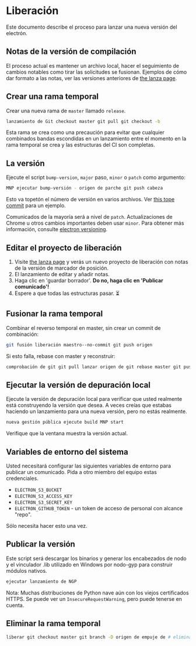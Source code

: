 # Liberación

Este documento describe el proceso para lanzar una nueva versión del electrón.

## Notas de la versión de compilación

El proceso actual es mantener un archivo local, hacer el seguimiento de cambios notables como tirar las solicitudes se fusionan. Ejemplos de cómo dar formato a las notas, ver las versiones anteriores de [the lanza page](https://github.com/electron/electron/releases).

## Crear una rama temporal

Crear una nueva rama de `master` llamado `release`.

```sh
lanzamiento de Git checkout master git pull git checkout -b
```

Esta rama se crea como una precaución para evitar que cualquier combinados bandas escondidas en un lanzamiento entre el momento en la rama temporal se crea y las estructuras del CI son completas.

## La versión

Ejecute el script `bump-version`, `major` paso, `minor` o `patch` como argumento:

```sh
MNP ejecutar bump-versión - origen de parche git push cabeza
```

Esto va topetón el número de versión en varios archivos. Ver [this tope commit](https://github.com/electron/electron/commit/78ec1b8f89b3886b856377a1756a51617bc33f5a) para un ejemplo.

Comunicados de la mayoría será a nivel de `patch`. Actualizaciones de Chrome u otros cambios importantes deben usar `minor`. Para obtener más información, consulte [electron versioning](/docs/tutorial/electron-versioning.md).

## Editar el proyecto de liberación

  1. Visite [the lanza page](https://github.com/electron/electron/releases) y verás un nuevo proyecto de liberación con notas de la versión de marcador de posición.
  2. El lanzamiento de editar y añadir notas.
  3. Haga clic en 'guardar borrador'. **Do no, haga clic en 'Publicar comunicado'!**
  4. Espere a que todas las estructuras pasar. :hourglass_flowing_sand:

## Fusionar la rama temporal

Combinar el reverso temporal en master, sin crear un commit de combinación:

```sh
git fusión liberación maestro--no-commit git push origen
```

Si esto falla, rebase con master y reconstruir:

```sh
comprobación de git git pull lanzar origen de git rebase master git push cabeza
```

## Ejecutar la versión de depuración local

Ejecute la versión de depuración local para verificar que usted realmente está construyendo la versión que desea. A veces creías que estabas haciendo un lanzamiento para una nueva versión, pero no estás realmente.

```sh
nueva gestión pública ejecute build MNP start
```

Verifique que la ventana muestra la versión actual.

## Variables de entorno del sistema

Usted necesitará configurar las siguientes variables de entorno para publicar un comunicado. Pida a otro miembro del equipo estas credenciales.

- `ELECTRON_S3_BUCKET`
- `ELECTRON_S3_ACCESS_KEY`
- `ELECTRON_S3_SECRET_KEY`
- `ELECTRON_GITHUB_TOKEN` - un token de acceso de personal con alcance "repo".

Sólo necesita hacer esto una vez.

## Publicar la versión

Este script será descargar los binarios y generar los encabezados de nodo y el vinculador .lib utilizado en Windows por nodo-gyp para construir módulos nativos.

```sh
ejecutar lanzamiento de NGP
```

Nota: Muchas distribuciones de Python nave aún con los viejos certificados HTTPS. Se puede ver un `InsecureRequestWarning`, pero puede tenerse en cuenta.

## Eliminar la rama temporal

```sh
liberar git checkout master git branch -D origen de empuje de # eliminar sucursal git: # eliminar rama remota
```